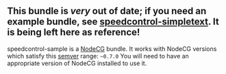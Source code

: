 ## This bundle is *very* out of date; if you need an example bundle, see [speedcontrol-simpletext](https://github.com/speedcontrol/speedcontrol-simpletext). It is being left here as reference!

speedcontrol-sample is a [NodeCG](http://github.com/nodecg/nodecg) bundle. 
It works with NodeCG versions which satisfy this [semver](https://docs.npmjs.com/getting-started/semantic-versioning) range: `~0.7.0`
You will need to have an appropriate version of NodeCG installed to use it.
